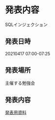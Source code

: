 # 発表内容
SQLインジェクション
## 発表日時
20210417 07:00-07:25

## 発表場所
主催する勉強会

## 発表内容
[発表用資料](https://tokuty.hatenablog.com/entry/2021/04/17/SQL%E3%82%A4%E3%83%B3%E3%82%B8%E3%82%A7%E3%82%AF%E3%82%B7%E3%83%A7%E3%83%B3)